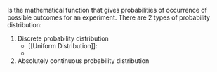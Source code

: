 Is the mathematical function that gives probabilities of occurrence of possible outcomes for an experiment.
There are 2 types of probability distribution:
1. Discrete probability distribution
	- [[Uniform Distribution]]: 
	- 
1. Absolutely continuous probability distribution